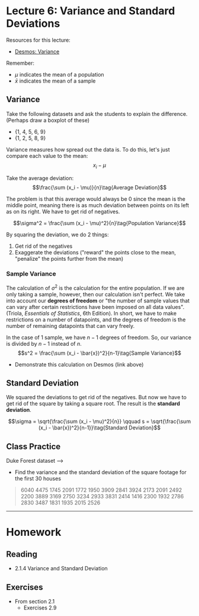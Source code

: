 # Lecture 6: Variance and Standard Deviations
Resources for this lecture:
* [Desmos: Variance](https://www.desmos.com/calculator/780ec2028e)

Remember:
* $\mu$ indicates the mean of a population
* $\bar{x}$ indicates the mean of a sample

## Variance
Take the following datasets and ask the students to explain the difference. (Perhaps draw a boxplot of these)
* {1, 4, 5, 6, 9}
* {1, 2, 5, 8, 9}

Variance measures how spread out the data is. To do this, let's just compare each value to the mean:
$$x_i - \mu\tag{Deviation}$$

Take the average deviation:
$$\frac{\sum (x_i - \mu)}{n}\tag{Average Deviation}$$

The problem is that this average would always be 0 since the mean is the middle point, meaning there is as much deviation between points on its left as on its right. We have to get rid of negatives.

$$\sigma^2  = \frac{\sum (x_i - \mu)^2}{n}\tag{Population Variance}$$

By squaring the deviation, we do 2 things:
1. Get rid of the negatives
2. Exaggerate the deviations ("reward" the points close to the mean, "penalize" the points further from the mean)

### Sample Variance
The calculation of $\sigma^2$ is the calculation for the entire population. If we are only taking a sample, however, then our calculation isn't perfect. We take into account our __degrees of freedom__ or "the number of sample values that can vary after certain restrictions have been imposed on all data values". (Triola, *Essentials of Statistics*, 6th Edition). In short, we have to make restrictions on a number of datapoints, and the degrees of freedom is the number of remaining datapoints that can vary freely.

In the case of 1 sample, we have $n-1$ degrees of freedom. So, our variance is divided by $n-1$ instead of $n$.
$$s^2  = \frac{\sum (x_i - \bar{x})^2}{n-1}\tag{Sample Variance}$$

* Demonstrate this calculation on Desmos (link above)

## Standard Deviation
We squared the deviations to get rid of the negatives. But now we have to get rid of the square by taking a square root. The result is the __standard deviation__.

$$\sigma  = \sqrt{\frac{\sum (x_i - \mu)^2}{n}} \qquad s  = \sqrt{\frac{\sum (x_i - \bar{x})^2}{n-1}}\tag{Standard Deviation}$$

## Class Practice
Duke Forest dataset --> 
* Find the variance and the standard deviation of the square footage for the first 30 houses
> 6040	4475 	1745 	2091 	1772
> 1950	3909	2841	3924	2173
> 2091	2492	2200	3889	3169
> 2750	3234	2933	3831	2414
> 1416	2300	1932	2786	2830
> 3487	1831	1935	2015	2526


-----
# Homework
## Reading
* 2.1.4 Variance and Standard Deviation

## Exercises
* From section 2.1
  * Exercises 2.9